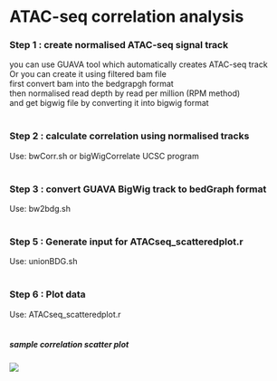 # ATAC-seq correlation analysis 

<h3> Step 1 : create normalised ATAC-seq signal track <br/> </h3>
you can use GUAVA tool which automatically creates ATAC-seq track <br/>
Or you can create it using filtered bam file  <br/>
first convert bam into the bedgrapgh format <br/>
then normalised read depth by read per million (RPM method)  <br/>
and get bigwig file by converting it into bigwig format <br/>
<br/>
<h3> Step 2 : calculate correlation using normalised tracks <br/> </h3>
Use: bwCorr.sh or  bigWigCorrelate UCSC program <br/>
<br/>  
<h3> Step 3 : convert GUAVA BigWig track to  bedGraph format <br/> </h3>
Use: bw2bdg.sh <br/>
<br/>
<h3> Step 5 : Generate input for ATACseq_scatteredplot.r <br/> </h3>
Use: unionBDG.sh <br/>
<br/>
<h3> Step 6 : Plot data <br/> </h3>
Use: ATACseq_scatteredplot.r <br/>
<br/>
<h5> sample correlation scatter plot </h5>

<img src="https://github.com/MayurDivate/ATACseq_scripts/blob/master/correlation_analysis/sample1_sample2_corr_plot.jpg">
